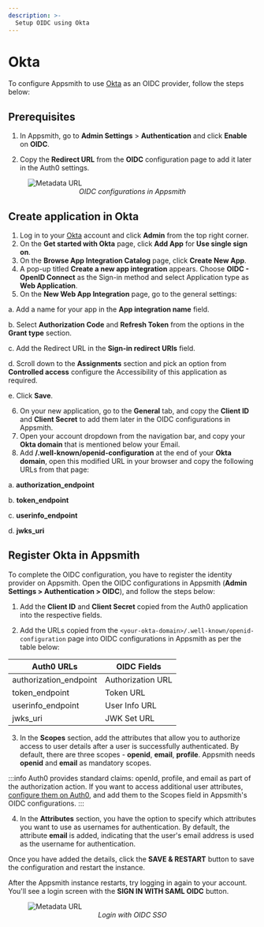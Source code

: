 ```yaml
---
description: >-
  Setup OIDC using Okta
---
```


# Okta

To configure Appsmith to use [Okta](https://www.okta.com/) as an OIDC provider, follow the steps below:

## Prerequisites

1. In Appsmith, go to **Admin Settings** > **Authentication** and click **Enable** on **OIDC**.

2. Copy the **Redirect URL** from the **OIDC** configuration page to add it later in the Auth0 settings. 

<figure>
  <img src="/img/oidc-configurations-in-appsmith.png" style= {{width:"600px", height:"auto"}} alt="Metadata URL"/>
  <figcaption align = "center"><i>OIDC configurations in Appsmith</i></figcaption>
</figure>

## Create application in Okta

1. Log in to your [Okta](https://www.okta.com/) account and click **Admin** from the top right corner.
2. On the **Get started with Okta** page, click **Add App** for **Use single sign on**.
3. On the **Browse App Integration Catalog** page, click **Create New App**. 
4. A pop-up titled **Create a new app integration** appears. Choose **OIDC - OpenID Connect** as the Sign-in method and select Application type as **Web Application**.
5. On the **New Web App Integration** page, go to the general settings:

  a. Add a name for your app in the **App integration name** field.

  b. Select **Authorization Code** and **Refresh Token** from the options in the **Grant type** section.

  c. Add the Redirect URL in the **Sign-in redirect URIs** field.

  d. Scroll down to the **Assignments** section and pick an option from **Controlled access** configure the Accessibility of this application as required.

  e. Click **Save**.

6. On your new application, go to the **General** tab, and copy the **Client ID** and **Client Secret** to add them later in the OIDC configurations in Appsmith.
7. Open your account dropdown from the navigation bar, and copy your **Okta domain** that is mentioned below your Email. 
8. Add **/.well-known/openid-configuration** at the end of your **Okta domain**, open this modified URL in your browser and copy the following URLs from that page:

  a. **authorization_endpoint**

  b. **token_endpoint**

  c. **userinfo_endpoint**

  d. **jwks_uri**

##  Register Okta in Appsmith

To complete the OIDC configuration, you have to register the identity provider on Appsmith. Open the OIDC configurations in Appsmith (**Admin Settings > Authentication > OIDC**), and follow the steps below:

1. Add the **Client ID** and **Client Secret** copied from the Auth0 application into the respective fields.

2. Add the URLs copied from the `<your-okta-domain>/.well-known/openid-configuration` page into OIDC configurations in Appsmith as per the table below:

| **Auth0 URLs**       |  **OIDC Fields** |
| ----------------------- | --------------------- |
| authorization_endpoint | Authorization URL     |
| token_endpoint         | Token URL             |
| userinfo_endpoint      | User Info URL         |
| jwks_uri              | JWK Set URL           |

3. In the **Scopes** section, add the attributes that allow you to authorize access to user details after a user is successfully authenticated. By default, there are three scopes - **openid**, **email**, **profile**. Appsmith needs **openid** and **email** as mandatory scopes.

:::info
Auth0 provides standard claims: openId, profile, and email as part of the authorization action. If you want to access additional user attributes, [configure them on Auth0](https://auth0.com/docs/get-started/apis/scopes/openid-connect-scopes), and add them to the Scopes field in Appsmith's OIDC configurations.
:::

4. In the **Attributes** section, you have the option to specify which attributes you want to use as usernames for authentication. By default, the attribute **email** is added, indicating that the user's email address is used as the username for authentication.

Once you have added the details, click the **SAVE & RESTART** button to save the configuration and restart the instance. 

After the Appsmith instance restarts, try logging in again to your account. You'll see a login screen with the **SIGN IN WITH SAML OIDC** button.

<figure>
  <img src="/img/Appsmith-Login-Screen-Shows-OIDC.png" style= {{width:"400px", height:"auto"}} alt="Metadata URL"/>
  <figcaption align = "center"><i>Login with OIDC SSO </i></figcaption>
</figure>
